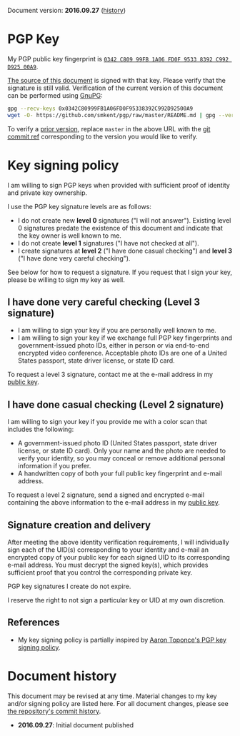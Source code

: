 Document version: **2016.09.27** ([history](#document-history))

# PGP Key

My PGP public key fingerprint is
[`0342 C809 99FB 1A06 FD0F 9533 8392 C992 D925 00A9`][pubkey].

[The source of this document][self] is signed with that key. Please verify that
the signature is still valid. Verification of the current version of this
document can be performed using [GnuPG][gnupg]:

```sh
gpg --recv-keys 0x0342C80999FB1A06FD0F95338392C992D92500A9
wget -O- https://github.com/smkent/pgp/raw/master/README.md | gpg --verify
```

To verify a [prior version][commits], replace `master` in the above URL with the
[git commit ref][gitref] corresponding to the version you would like to verify.

# Key signing policy

I am willing to sign PGP keys when provided with sufficient proof of identity
and private key ownership.

I use the PGP key signature levels are as follows:

* I do not create new **level 0** signatures ("I will not answer"). Existing
  level 0 signatures predate the existence of this document and indicate that
  the key owner is well known to me.
* I do not create **level 1** signatures ("I have not checked at all").
* I create signatures at **level 2** ("I have done casual checking") and **level
  3** ("I have done very careful checking").

See below for how to request a signature. If you request that I sign your key,
please be willing to sign my key as well.

## I have done very careful checking (Level 3 signature)

* I am willing to sign your key if you are personally well known to me.
* I am willing to sign your key if we exchange full PGP key fingerprints and
  government-issued photo IDs, either in person or via end-to-end encrypted
  video conference. Acceptable photo IDs are one of a United States passport,
  state driver license, or state ID card.

To request a level 3 signature, contact me at the e-mail address in my [public
key][pubkey].

## I have done casual checking (Level 2 signature)

I am willing to sign your key if you provide me with a color scan that includes
the following:

* A government-issued photo ID (United States passport, state driver license,
  or state ID card). Only your name and the photo are needed to verify your
  identity, so you may conceal or remove additional personal information if you
  prefer.
* A handwritten copy of both your full public key fingerprint and e-mail
  address.

To request a level 2 signature, send a signed and encrypted e-mail containing
the above information to the e-mail address in my [public key][pubkey].

## Signature creation and delivery

After meeting the above identity verification requirements, I will individually
sign each of the UID(s) corresponding to your identity and e-mail an encrypted
copy of your public key for each signed UID to its corresponding e-mail
address. You must decrypt the signed key(s), which provides sufficient proof
that you control the corresponding private key.

PGP key signatures I create do not expire.

I reserve the right to not sign a particular key or UID at my own discretion.

## References

* My key signing policy is partially inspired by [Aaron Toponce's PGP key
  signing policy][aarontoponce].

# Document history

This document may be revised at any time. Material changes to my key and/or
signing policy are listed here. For all document changes, please see [the
repository's commit history][commits].

* **2016.09.27**: Initial document published

[aarontoponce]: https://pthree.org/my-pgp-key-signing-policy/
[commits]: https://github.com/smkent/pgp/commits/master
[gitref]: https://git-scm.com/book/en/v2/Git-Internals-Git-References
[gnupg]: https://www.gnupg.org/
[pubkey]: https://keys.openpgp.org/search?q=0x0342C80999FB1A06FD0F95338392C992D92500A9
[self]: /README.md
